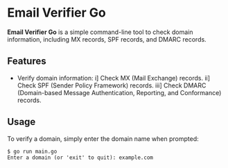 # Email Verifier Go

**Email Verifier Go** is a simple command-line tool to check domain information, including MX records, SPF records, and DMARC records.

## Features

- Verify domain information:
  i] Check MX (Mail Exchange) records.
  ii] Check SPF (Sender Policy Framework) records.
  iii] Check DMARC (Domain-based Message Authentication, Reporting, and Conformance) records.

## Usage

To verify a domain, simply enter the domain name when prompted:

```shell
$ go run main.go
Enter a domain (or 'exit' to quit): example.com
